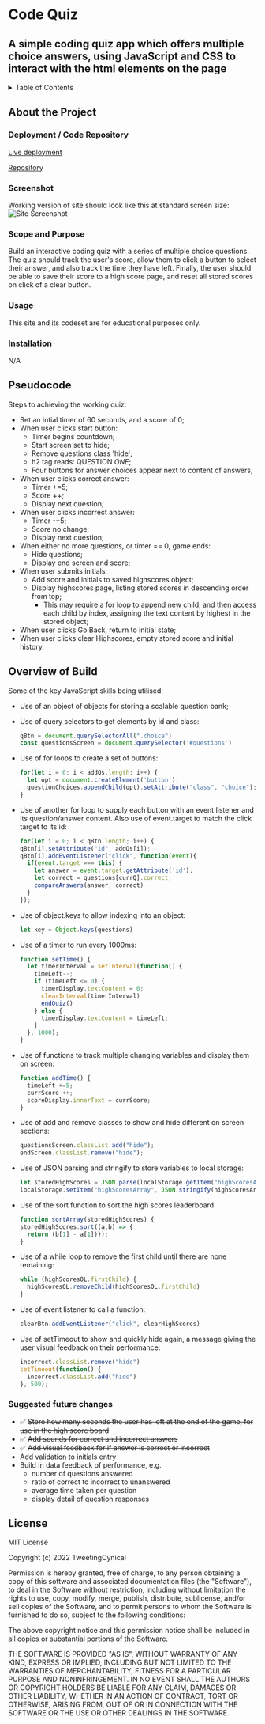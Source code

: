 # Code Quiz

## A simple coding quiz app which offers multiple choice answers, using JavaScript and CSS to interact with the html elements on the page

<!-- TABLE OF CONTENTS -->
<details>
  <summary>Table of Contents</summary>
  <ol>
        <li><a href="#about-the-project">About The Project</a></li>
        <li><a href="#deployment">Deployment / Code Repository</a></li>
        <li><a href="#screenshot">Screenshot</a></li>
        <li><a href="#scope-and-purpose">Scope and Purpose</a></li>
        <li><a href="#usage">Usage</a></li>
        <li><a href="#installation">Installation</a></li>
        <li><a href="#pseudocode">Pseudocode</a></li>
        <li><a href="#overview-of-build">Overview of Build</a></li>
        <li><a href="#suggested-future-changes">Suggested Future Changes</a></li>
        <li><a href="#license">License</a></li>
      </ol>
</details>

<!-- About the Project -->
## About the Project

### Deployment / Code Repository

[Live deployment](https://tweetingcynical.github.io/code-quiz/)

[Repository](https://github.com/TweetingCynical/code-quiz)

### Screenshot

Working version of site should look like this at standard screen size:
![Site Screenshot](./assets/screenshot.png)

### Scope and Purpose

Build an interactive coding quiz with a series of multiple choice questions. The quiz should track the user's score, allow them to click a button to select their answer, and also track the time they have left. Finally, the user should be able to save their score to a high score page, and reset all stored scores on click of a clear button.

### Usage

This site and its codeset are for educational purposes only.

### Installation

N/A

<!-- Pseudocode and overview of build -->
## Pseudocode

Steps to achieving the working quiz:

* Set an intial timer of 60 seconds, and a score of 0;
* When user clicks start button:
  - Timer begins countdown;
  - Start screen set to hide;
  - Remove questions class 'hide';
  - h2 tag reads: QUESTION *ONE*;
  - Four buttons for answer choices appear next to content of answers;
* When user clicks correct answer:
  - Timer +=5;
  - Score ++;
  - Display next question;
* When user clicks incorrect answer:
  - Timer -+5;
  - Score no change;
  - Display next question;
* When either no more questions, or timer == 0, game ends:
  - Hide questions; 
  - Display end screen and score;
* When user submits initials:
  - Add score and initials to saved highscores object;
  - Display highscores page, listing stored scores in descending order from top;
    - This may require a for loop to append new child, and then access each child by index, assigning the text content by highest in the stored object;
* When user clicks Go Back, return to initial state;
* When user clicks clear Highscores, empty stored score and initial history.

## Overview of Build

Some of the key JavaScript skills being utilised:

* Use of an object of objects for storing a scalable question bank;
* Use of query selectors to get elements by id and class:

  ```javascript
  qBtn = document.querySelectorAll(".choice")
  const questionsScreen = document.querySelector('#questions')
  ```

* Use of for loops to create a set of buttons:

  ```javascript
  for(let i = 0; i < addQs.length; i++) {
    let opt = document.createElement('button');
    questionChoices.appendChild(opt).setAttribute("class", "choice");
  }
  ```

* Use of another for loop to supply each button with an event listener and its question/answer content. Also use of event.target to match the click target to its id:

  ```javascript
  for(let i = 0; i < qBtn.length; i++) {
  qBtn[i].setAttribute("id", addQs[i]);
  qBtn[i].addEventListener("click", function(event){
    if(event.target === this) {
      let answer = event.target.getAttribute('id');
      let correct = questions[currQ].correct;
      compareAnswers(answer, correct)
    }
  });
  ```

* Use of object.keys to allow indexing into an object:

  ```javascript
  let key = Object.keys(questions)
  ```

* Use of a timer to run every 1000ms:

  ```javascript
  function setTime() {
    let timerInterval = setInterval(function() {
      timeLeft--;
      if (timeLeft <= 0) {
        timerDisplay.textContent = 0;
        clearInterval(timerInterval)
        endQuiz()
      } else {
        timerDisplay.textContent = timeLeft;
      }
    }, 1000);
  }
  ```

* Use of functions to track multiple changing variables and display them on screen:

  ```javascript
  function addTime() {
    timeLeft +=5;
    currScore ++;
    scoreDisplay.innerText = currScore;
  }
  ```

* Use of add and remove classes to show and hide different on screen sections:

  ```javascript
  questionsScreen.classList.add("hide");
  endScreen.classList.remove("hide");
  ```

* Use of JSON parsing and stringify to store variables to local storage:

  ```javascript
  let storedHighScores = JSON.parse(localStorage.getItem("highScoresArray"));
  localStorage.setItem("highScoresArray", JSON.stringify(highScoresArray));
  ```

* Use of the sort function to sort the high scores leaderboard:

  ```javascript
  function sortArray(storedHighScores) {
  storedHighScores.sort((a,b) => {
    return (b[1] - a[1])});
  }
  ```

* Use of a while loop to remove the first child until there are none remaining:

  ```javascript
  while (highScoresOL.firstChild) {
    highScoresOL.removeChild(highScoresOL.firstChild)
  }
  ```

* Use of event listener to call a function:

  ```javascript
  clearBtn.addEventListener("click", clearHighScores)
  ```

* Use of setTimeout to show and quickly hide again, a message giving the user visual feedback on their performance:

  ```javascript
  incorrect.classList.remove("hide")
  setTimeout(function() {
    incorrect.classList.add("hide")
  }, 500);
  ```

### Suggested future changes

- ✅ ~~Store how many seconds the user has left at the end of the game, for use in the high score board~~
- ✅ ~~Add sounds for correct and incorrect answers~~
- ✅ ~~Add visual feedback for if answer is correct or incorrect~~
- Add validation to initials entry
- Build in data feedback of performance, e.g.
  - number of questions answered
  - ratio of correct to incorrect to unanswered
  - average time taken per question
  - display detail of question responses

## License

MIT License

Copyright (c) 2022 TweetingCynical

Permission is hereby granted, free of charge, to any person obtaining a copy of this software and associated documentation files (the "Software"), to deal in the Software without restriction, including without limitation the rights to use, copy, modify, merge, publish, distribute, sublicense, and/or sell copies of the Software, and to permit persons to whom the Software is furnished to do so, subject to the following conditions:

The above copyright notice and this permission notice shall be included in all copies or substantial portions of the Software.

THE SOFTWARE IS PROVIDED "AS IS", WITHOUT WARRANTY OF ANY KIND, EXPRESS OR IMPLIED, INCLUDING BUT NOT LIMITED TO THE WARRANTIES OF MERCHANTABILITY, FITNESS FOR A PARTICULAR PURPOSE AND NONINFRINGEMENT. IN NO EVENT SHALL THE AUTHORS OR COPYRIGHT HOLDERS BE LIABLE FOR ANY CLAIM, DAMAGES OR OTHER LIABILITY, WHETHER IN AN ACTION OF CONTRACT, TORT OR OTHERWISE, ARISING FROM, OUT OF OR IN CONNECTION WITH THE SOFTWARE OR THE USE OR OTHER DEALINGS IN THE SOFTWARE.